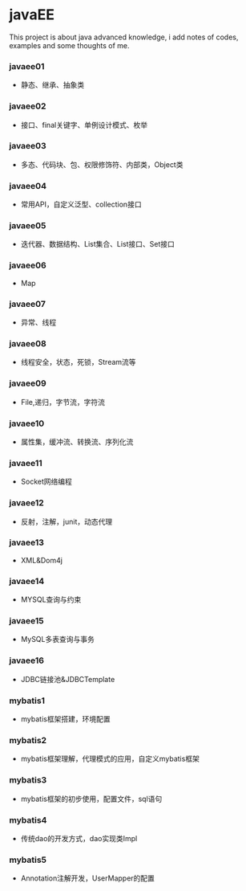 # javaEE
This project is about java advanced knowledge, i add notes of codes, examples and some thoughts of me.

### javaee01
- 静态、继承、抽象类

### javaee02
- 接口、final关键字、单例设计模式、枚举

### javaee03
- 多态、代码块、包、权限修饰符、内部类，Object类

### javaee04
- 常用API，自定义泛型、collection接口

### javaee05
- 迭代器、数据结构、List集合、List接口、Set接口

### javaee06
- Map

### javaee07
- 异常、线程

### javaee08
- 线程安全，状态，死锁，Stream流等

### javaee09
- File,递归，字节流，字符流

### javaee10
- 属性集，缓冲流、转换流、序列化流

### javaee11
- Socket网络编程

### javaee12
- 反射，注解，junit，动态代理

### javaee13
- XML&Dom4j

### javaee14
- MYSQL查询与约束

### javaee15
- MySQL多表查询与事务

### javaee16
- JDBC链接池&JDBCTemplate

### mybatis1
- mybatis框架搭建，环境配置

### mybatis2
- mybatis框架理解，代理模式的应用，自定义mybatis框架

### mybatis3
- mybatis框架的初步使用，配置文件，sql语句

### mybatis4
- 传统dao的开发方式，dao实现类Impl

### mybatis5
- Annotation注解开发，UserMapper的配置